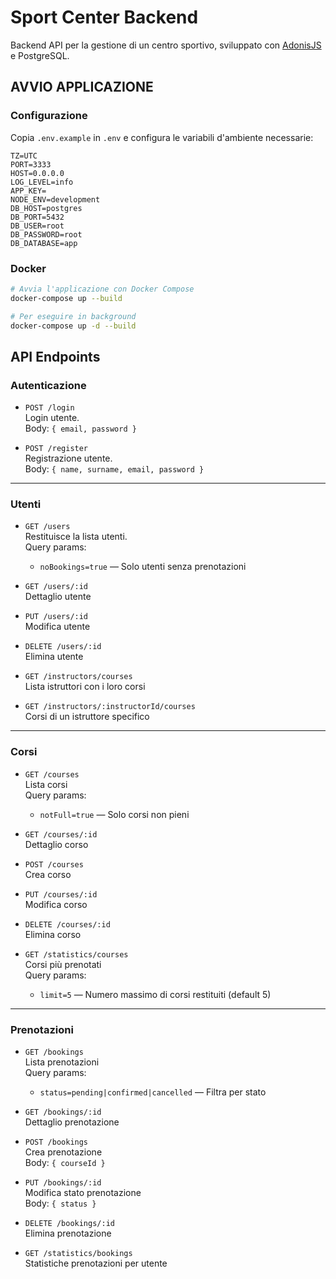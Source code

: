 # Sport Center Backend

Backend API per la gestione di un centro sportivo, sviluppato con [AdonisJS](https://adonisjs.com/) e PostgreSQL.

## AVVIO APPLICAZIONE

### Configurazione
Copia `.env.example` in `.env` e configura le variabili d'ambiente necessarie:
```
TZ=UTC
PORT=3333
HOST=0.0.0.0
LOG_LEVEL=info
APP_KEY=
NODE_ENV=development
DB_HOST=postgres
DB_PORT=5432
DB_USER=root
DB_PASSWORD=root
DB_DATABASE=app
```

### Docker
```bash
# Avvia l'applicazione con Docker Compose
docker-compose up --build

# Per eseguire in background
docker-compose up -d --build
```

## API Endpoints

### Autenticazione
- `POST /login`  
  Login utente.  
  Body: `{ email, password }`

- `POST /register`  
  Registrazione utente.  
  Body: `{ name, surname, email, password }`

---

### Utenti
- `GET /users`  
  Restituisce la lista utenti.  
  Query params:
  - `noBookings=true` — Solo utenti senza prenotazioni

- `GET /users/:id`  
  Dettaglio utente

- `PUT /users/:id`  
  Modifica utente

- `DELETE /users/:id`  
  Elimina utente

- `GET /instructors/courses`  
  Lista istruttori con i loro corsi

- `GET /instructors/:instructorId/courses`  
  Corsi di un istruttore specifico

---

### Corsi
- `GET /courses`  
  Lista corsi  
  Query params:
  - `notFull=true` — Solo corsi non pieni

- `GET /courses/:id`  
  Dettaglio corso

- `POST /courses`  
  Crea corso

- `PUT /courses/:id`  
  Modifica corso

- `DELETE /courses/:id`  
  Elimina corso

- `GET /statistics/courses`  
  Corsi più prenotati  
  Query params:
  - `limit=5` — Numero massimo di corsi restituiti (default 5)

---

### Prenotazioni
- `GET /bookings`  
  Lista prenotazioni  
  Query params:
  - `status=pending|confirmed|cancelled` — Filtra per stato

- `GET /bookings/:id`  
  Dettaglio prenotazione

- `POST /bookings`  
  Crea prenotazione  
  Body: `{ courseId }`

- `PUT /bookings/:id`  
  Modifica stato prenotazione  
  Body: `{ status }`

- `DELETE /bookings/:id`  
  Elimina prenotazione

- `GET /statistics/bookings`  
  Statistiche prenotazioni per utente
